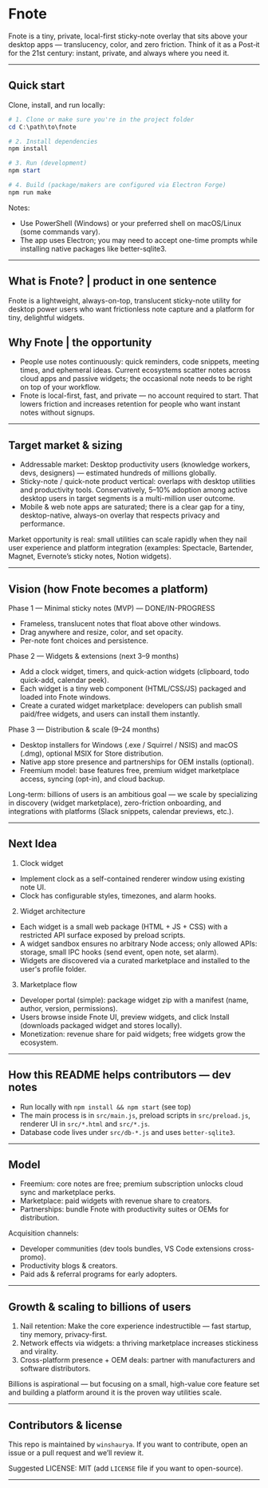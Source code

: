 # Fnote

Fnote is a tiny, private, local-first sticky-note overlay that sits above your desktop apps — translucency, color, and zero friction. Think of it as a Post‑it for the 21st century: instant, private, and always where you need it.

--------------------------------------------------------------------------------

## Quick start

Clone, install, and run locally:

```powershell
# 1. Clone or make sure you're in the project folder
cd C:\path\to\fnote

# 2. Install dependencies
npm install

# 3. Run (development)
npm start

# 4. Build (package/makers are configured via Electron Forge)
npm run make
```

Notes:
- Use PowerShell (Windows) or your preferred shell on macOS/Linux (some commands vary).
- The app uses Electron; you may need to accept one-time prompts while installing native packages like better-sqlite3.

--------------------------------------------------------------------------------

## What is Fnote? | product in one sentence

Fnote is a lightweight, always-on-top, translucent sticky-note utility for desktop power users who want frictionless note capture and a platform for tiny, delightful widgets.

## Why Fnote | the opportunity

- People use notes continuously: quick reminders, code snippets, meeting times, and ephemeral ideas. Current ecosystems scatter notes across cloud apps and passive widgets; the occasional note needs to be right on top of your workflow.
- Fnote is local-first, fast, and private — no account required to start. That lowers friction and increases retention for people who want instant notes without signups.

--------------------------------------------------------------------------------

## Target market & sizing 

- Addressable market: Desktop productivity users (knowledge workers, devs, designers) — estimated hundreds of millions globally.
- Sticky-note / quick-note product vertical: overlaps with desktop utilities and productivity tools. Conservatively, 5–10% adoption among active desktop users in target segments is a multi-million user outcome.
- Mobile & web note apps are saturated; there is a clear gap for a tiny, desktop-native, always-on overlay that respects privacy and performance.

Market opportunity is real: small utilities can scale rapidly when they nail user experience and platform integration (examples: Spectacle, Bartender, Magnet, Evernote’s sticky notes, Notion widgets).

--------------------------------------------------------------------------------

## Vision (how Fnote becomes a platform)

Phase 1 — Minimal sticky notes (MVP) — DONE/IN-PROGRESS
- Frameless, translucent notes that float above other windows.
- Drag anywhere and resize, color, and set opacity.
- Per-note font choices and persistence.

Phase 2 — Widgets & extensions (next 3–9 months)
- Add a clock widget, timers, and quick-action widgets (clipboard, todo quick-add, calendar peek).
- Each widget is a tiny web component (HTML/CSS/JS) packaged and loaded into Fnote windows.
- Create a curated widget marketplace: developers can publish small paid/free widgets, and users can install them instantly.

Phase 3 — Distribution & scale (9–24 months)
- Desktop installers for Windows (.exe / Squirrel / NSIS) and macOS (.dmg), optional MSIX for Store distribution.
- Native app store presence and partnerships for OEM installs (optional).
- Freemium model: base features free, premium widget marketplace access, syncing (opt-in), and cloud backup.

Long-term: billions of users is an ambitious goal — we scale by specializing in discovery (widget marketplace), zero-friction onboarding, and integrations with platforms (Slack snippets, calendar previews, etc.).

--------------------------------------------------------------------------------

## Next Idea

1. Clock widget
  - Implement clock as a self-contained renderer window using existing note UI.
  - Clock has configurable styles, timezones, and alarm hooks.
2. Widget architecture
  - Each widget is a small web package (HTML + JS + CSS) with a restricted API surface exposed by preload scripts.
  - A widget sandbox ensures no arbitrary Node access; only allowed APIs: storage, small IPC hooks (send event, open note, set alarm).
  - Widgets are discovered via a curated marketplace and installed to the user's profile folder.

3. Marketplace flow
  - Developer portal (simple): package widget zip with a manifest (name, author, version, permissions).
  - Users browse inside Fnote UI, preview widgets, and click Install (downloads packaged widget and stores locally).
  - Monetization: revenue share for paid widgets; free widgets grow the ecosystem.

--------------------------------------------------------------------------------------------------------

## How this README helps contributors — dev notes

- Run locally with `npm install && npm start` (see top)  
- The main process is in `src/main.js`, preload scripts in `src/preload.js`, renderer UI in `src/*.html` and `src/*.js`.  
- Database code lives under `src/db-*.js` and uses `better-sqlite3`.

--------------------------------------------------------------------------------

## Model

- Freemium: core notes are free; premium subscription unlocks cloud sync and marketplace perks.  
- Marketplace: paid widgets with revenue share to creators.  
- Partnerships: bundle Fnote with productivity suites or OEMs for distribution.

Acquisition channels:
- Developer communities (dev tools bundles, VS Code extensions cross-promo).  
- Productivity blogs & creators.  
- Paid ads & referral programs for early adopters.

--------------------------------------------------------------------------------

## Growth & scaling to billions of users

1. Nail retention: Make the core experience indestructible — fast startup, tiny memory, privacy-first.  
2. Network effects via widgets: a thriving marketplace increases stickiness and virality.  
3. Cross-platform presence + OEM deals: partner with manufacturers and software distributors.  

Billions is aspirational — but focusing on a small, high-value core feature set and building a platform around it is the proven way utilities scale.

-------------------------------------------------------------------------------------------

## Contributors & license

This repo is maintained by `winshaurya`. If you want to contribute, open an issue or a pull request and we’ll review it.

Suggested LICENSE: MIT (add `LICENSE` file if you want to open-source).

--------------------------------------------------------------------------------

